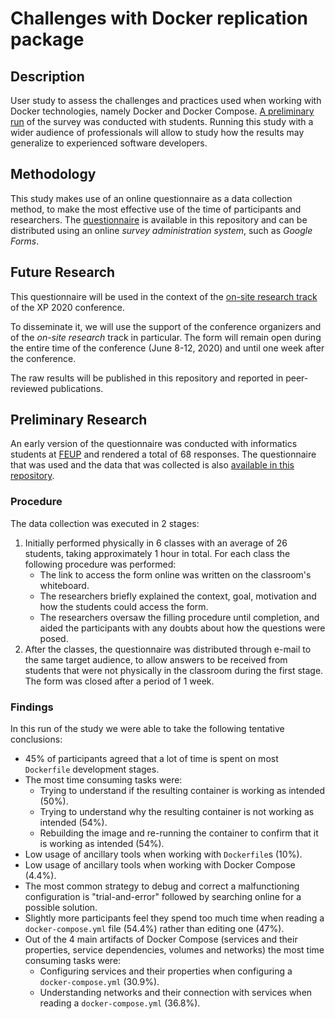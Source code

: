 # Challenges with Docker replication package

## Description

User study to assess the challenges and practices used when working with Docker technologies, namely Docker and Docker Compose. [A preliminary run](#preliminary-research) of the survey was conducted with students. Running this study with a wider audience of professionals will allow to study how the results may generalize to experienced software developers.

## Methodology

This study makes use of an online questionnaire as a data collection method, to make the most effective use of the time of participants and researchers. The [questionnaire](challenges_with_docker_technologies_questionnaire.pdf) is available in this repository and can be distributed using an online _survey administration system_, such as _Google Forms_. 

## Future Research

This questionnaire will be used in the context of the [on-site research track](https://www.agilealliance.org/xp2020/call-for-submissions/call-for-onsite-research/) of the XP 2020 conference. 

To disseminate it, we will use the support of the conference organizers and of the _on-site research_ track in particular. The form will remain open during the entire time of the conference (June 8-12, 2020) and until one week after the conference.

The raw results will be published in this repository and reported in peer-reviewed publications.

## Preliminary Research

An early version of the questionnaire was conducted with informatics students at [FEUP](https://www.fe.up.pt/) and rendered a total of 68 responses. The questionnaire that was used and the data that was collected is also [available in this repository](preliminary_research/).

### Procedure

The data collection was executed in 2 stages:

1. Initially performed physically in 6 classes with an average of 26 students, taking approximately 1 hour in total. For each class the following procedure was performed:
   * The link to access the form online was written on the classroom's whiteboard.
   * The researchers briefly explained the context, goal, motivation and how the students could access the form.
   * The researchers oversaw the filling procedure until completion, and aided the participants with any doubts about how the questions were posed.
2. After the classes, the questionnaire was distributed through e-mail to the same target audience, to allow answers to be received from students that were not physically in the classroom during the first stage. The form was closed after a period of 1 week.

### Findings

In this run of the study we were able to take the following tentative conclusions:

* 45% of participants agreed that a lot of time is spent on most `Dockerfile` development stages.
* The most time consuming tasks were:
    * Trying to understand if the resulting container is working as intended (50%).
    * Trying to understand why the resulting container is not working as intended (54%).
    * Rebuilding the image and re-running the container to confirm that it is working as intended (54%).
* Low usage of ancillary tools when working with `Dockerfile`s (10%).
* Low usage of ancillary tools when working with Docker Compose (4.4%).
* The most common strategy to debug and correct a malfunctioning configuration is "trial-and-error" followed by searching online for a possible solution.
* Slightly more participants feel they spend too much time when reading a `docker-compose.yml` file (54.4%) rather than editing one (47%).
* Out of the 4 main artifacts of Docker Compose (services and their properties, service dependencies, volumes and networks) the most time consuming tasks were:
  * Configuring services and their properties when configuring a `docker-compose.yml` (30.9%).
  * Understanding networks and their connection with services when reading a `docker-compose.yml` (36.8%).

